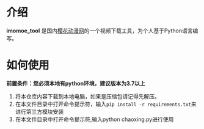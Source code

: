# 介绍
**imomoe_tool** 是国内[樱花动漫网](http://www.imomoe.ai/)的一个视频下载工具，为个人基于Python语言编写。
# 如何使用
**前置条件：您必须本地有python环境，建议版本为3.7以上**



1. 将本仓库内容下载到本地电脑，如果是压缩包请记得先解压。
2. 在本文件目录中打开命令提示符，输入`pip install -r requirements.txt`来进行第三方模块安装
3. 在本文件目录中打开命令提示符,输入python chaoxing.py进行使用
